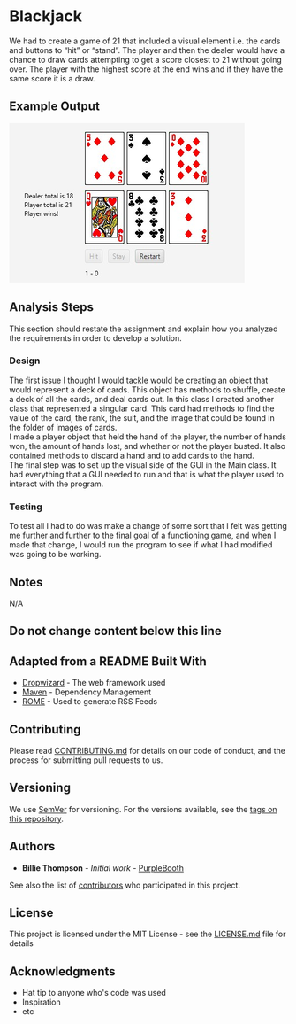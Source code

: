 # Blackjack

We had to create a game of 21 that included a visual element i.e. the cards and buttons to “hit” or “stand”. The player and then the dealer would have a chance to draw cards attempting to get a score closest to 21 without going over. The player with the highest score at the end wins and if they have the same score it is a draw. 

## Example Output

![Sample Output](README.jpg)

## Analysis Steps

This section should restate the assignment and explain how you analyzed the requirements in order 
to develop a solution.

### Design

The first issue I thought I would tackle would be creating an object that would represent a deck of cards. This object has methods to shuffle, create a deck of all the cards, and deal cards out. In this class I created another class that represented a singular card. This card had methods to find the value of the card, the rank, the suit, and the image that could be found in the folder of images of cards.   
I made a player object that held the hand of the player, the number of hands won, the amount of hands lost, and whether or not the player busted. It also contained methods to discard a hand and to add cards to the hand.   
The final step was to set up the visual side of the GUI in the Main class. It had everything that a GUI needed to run and that is what the player used to interact with the program. 

### Testing

To test all I had to do was make a change of some sort that I felt was getting me further and further to the final goal of a functioning game, and when I made that change, I would run the program to see if what I had modified was going to be working. 

## Notes

N/A

## Do not change content below this line
## Adapted from a README Built With

* [Dropwizard](http://www.dropwizard.io/1.0.2/docs/) - The web framework used
* [Maven](https://maven.apache.org/) - Dependency Management
* [ROME](https://rometools.github.io/rome/) - Used to generate RSS Feeds

## Contributing

Please read [CONTRIBUTING.md](https://gist.github.com/PurpleBooth/b24679402957c63ec426) for details on our code of conduct, and the process for submitting pull requests to us.

## Versioning

We use [SemVer](http://semver.org/) for versioning. For the versions available, see the [tags on this repository](https://github.com/your/project/tags). 

## Authors

* **Billie Thompson** - *Initial work* - [PurpleBooth](https://github.com/PurpleBooth)

See also the list of [contributors](https://github.com/your/project/contributors) who participated in this project.

## License

This project is licensed under the MIT License - see the [LICENSE.md](LICENSE.md) file for details

## Acknowledgments

* Hat tip to anyone who's code was used
* Inspiration
* etc
